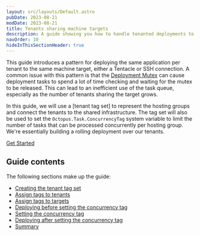 ```yaml
---
layout: src/layouts/Default.astro
pubDate: 2023-08-21
modDate: 2023-08-21
title: Tenants sharing machine targets
description: A guide showing you how to handle tenanted deployments to shared machine infrastructure.
navOrder: 10
hideInThisSectionHeader: true
---
```


This guide introduces a pattern for deploying the same application per tenant to the same machine target, either a Tentacle or SSH connection. A common issue with this pattern is that the [Deployment Mutex](https://octopus.com/docs/administration/managing-infrastructure/run-multiple-processes-on-a-target-simultaneously) can cause deployment tasks to spend a lot of time checking and waiting for the mutex to be released. This can lead to an inefficient use of the task queue, especially as the number of tenants sharing the target grows.

In this guide, we will use a [tenant tag set] to represent the hosting groups and connect the tenants to the shared infrastructure. The tag set will also be used to set the `Octopus.Task.ConcurrencyTag` system variable to limit the number of tasks that can be processed concurrently per hosting group. We're essentially building a rolling deployment over our tenants.

<span><a class="button btn-success" href="/docs/tenants/guides/tenants-sharing-machine-targets/creating-the-tenant-tag-set">Get Started</a></span>

## Guide contents

The following sections make up the guide:

- [Creating the tenant tag set](/docs/tenants/guides/tenants-sharing-machine-targets/creating-the-tenant-tag-set)
- [Assign tags to tenants](/docs/tenants/guides/tenants-sharing-machine-targets/assign-tags-to-tenants)
- [Assign tags to targets](/docs/tenants/guides/tenants-sharing-machine-targets/assign-tags-to-targets)
- [Deploying before setting the concurrency tag](/docs/tenants/guides/tenants-sharing-machine-targets/deploying-before-concurrency-tag)
- [Setting the concurrency tag](/docs/tenants/guides/tenants-sharing-machine-targets/setting-the-concurrency-tag)
- [Deploying after setting the concurrency tag](/docs/tenants/guides/tenants-sharing-machine-targets/deploying-after-concurrency-tag)
- [Summary](/docs/tenants/guides/tenants-sharing-machine-targets/summary)